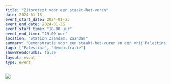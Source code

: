 ```yaml
---
title: "Zitprotest voor een staakt-het-vuren"
date: 2024-01-18
event_start_date: 2024-01-25
event_end_date: 2024-01-25
event_start_time: "18.00 uur"
event_end_time: "19.00 uur"
location: "Station Zaandam, Zaandam"
summary: "Demonstratie voor een staakt-het-vuren en een vrij Palestina."
tags: ["Palestina", "demonstratie"]
showBreadcrumbs: false
layout: event
type: event
---
```


![](/img/...)